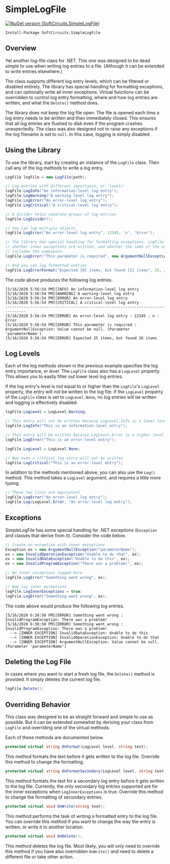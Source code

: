 # SimpleLogFile

[![NuGet version (SoftCircuits.SimpleLogFile)](https://img.shields.io/nuget/v/SoftCircuits.SimpleLogFile.svg?style=flat-square)](https://www.nuget.org/packages/SoftCircuits.SimpleLogFile/)

```
Install-Package SoftCircuits.SimpleLogFile
```

## Overview

Yet another log-file class for .NET. This one was designed to be dead simple to use when writing log entries to a file. (Although it can be extended to write entries elsewhere.)

The class supports different log entry levels, which can be filtered or disabled entirely. The library has special handling for formatting exceptions, and can optionally write all inner exceptions. Virtual functions can be overridden to control log entry formatting, where and how log entries are written, and what the `Delete()` method does.

The library does not keep the log file open. The file is opened each time a log entry needs to be written and then immediately closed. This ensures that all log entries are flushed to disk even if the program crashes unexpectedly. The class was also designed not to raise any exceptions if the log filename is set to `null`. In this case, logging is simply disabled.

## Using the Library

To use the library, start by creating an instance of the `LogFile` class. Then call any of the log methods to write a log entry.

```cs
LogFile logFile = new LogFile(path);

// Log entries with different importance, or 'levels'
logFile.LogInfo("An information-level log entry");
logFile.LogWarning("A warning-level log entry");
logFile.LogError("An error-level log entry");
logFile.LogCritical("A critical-level log entry");

// A divider helps separate groups of log entries
logFile.LogDivider();

// You can log multiple objects
logFile.LogError("An error-level log entry", 12345, 'n', "Error");

// The library has special handling for formatting exceptions. LogFile properties control
// whether inner exceptions are written, and whether the name of the exception type
// includes the namespace.
logFile.LogError("This parameter is required", new ArgumentNullException("parameterName"));

// And you can log formatted entries
logFile.LogErrorFormat("Expected {0} items, but found {1} items", 25, 26);
```

The code above produces the following log entries.

```
[5/16/2020 5:56:54 PM][INFO] An information-level log entry
[5/16/2020 5:56:54 PM][WARNING] A warning-level log entry
[5/16/2020 5:56:54 PM][ERROR] An error-level log entry
[5/16/2020 5:56:54 PM][CRITICAL] A critical-level log entry
-------------------------------------------------------------------------------
[5/16/2020 5:56:54 PM][ERROR] An error-level log entry : 12345 : n : Error
[5/16/2020 5:56:54 PM][ERROR] This parameter is required : ArgumentNullException: Value cannot be null. (Parameter 'parameterName')
[5/16/2020 5:56:54 PM][ERROR] Expected 25 items, but found 26 items
```

## Log Levels

Each of the log methods shown in the previous example specifies the log entry importance, or *level*. The `LogFile` class also has a `LogLevel` property. This allows you to easily filter out lower level log entries.

If the log entry's level is not equal to or higher than the `LogFile`'s `LogLevel` property, the entry will not be written to the log file. If the `LogLevel` property of the `LogFile` class is set to `LogLevel.None`, no log entries will be written and logging is effectively disabled.

```cs
logFile.LogLevel = LogLevel.Warning;

// This entry will not be written because LogLevel.Info is a lower level than LogLevel.Warning
logFile.LogInfo("This is an information-level entry");

// This entry will be written because LogLevel.Error is a higher level than LogLevel.Warning
logFile.LogError("This is an error-level entry");

logFile.LogLevel = LogLevel.None;

// Now even a critical log entry will not be written
logFile.LogCritical("This is an error-level entry");
```

In addition to the methods mentioned above, you can also use the `Log()` method. This method takes a `LogLevel` argument, and requires a little more typing.

```cs
// These two lines are equivalent
logFile.LogError("An error-level log entry");
logFile.Log(LogLevel.Error, "An error-level log entry");
```

## Exceptions

SimpleLogFile has some special handling for .NET exceptions (`Exception` and classes that derive from it). Consider the code below.

```cs
// Create an exception with inner exceptions
Exception ex = new ArgumentNullException("parameterName");
ex = new InvalidOperationException("Unable to do that", ex);
ex = new InvalidDataException("Unable to do this", ex);
ex = new InvalidProgramException("There was a problem!", ex);

// No inner exceptions logged here
logFile.LogError("Something went wrong", ex);

// Now log inner exceptions
logFile.LogInnerExceptions = true;
logFile.LogError("Something went wrong", ex);
```

The code above would produce the following log entries.

```
[5/16/2020 6:38:50 PM][ERROR] Something went wrong : InvalidProgramException: There was a problem!
[5/16/2020 6:38:50 PM][ERROR] Something went wrong : InvalidProgramException: There was a problem!
  --> [INNER EXCEPTION] InvalidDataException: Unable to do this
  --> [INNER EXCEPTION] InvalidOperationException: Unable to do that
  --> [INNER EXCEPTION] ArgumentNullException: Value cannot be null. (Parameter 'parameterName')
```

## Deleting the Log File

In cases where you want to start a fresh log file, the `Delete()` method is provided. It simply deletes the current log file.

```cs
logFile.Delete();
```

## Overriding Behavior

This class was designed to be as straight forward and simple to use as possible. But it can be extended somewhat by deriving your class from `LogFile` and overriding one of the virtual methods.

Each of these methods are documented below.

```cs
protected virtual string OnFormat(LogLevel level, string text);
```

This method formats the text before it gets written to the log file. Override this method to change the formatting.

```cs
protected virtual string OnFormatSecondary(LogLevel level, string text);
```

This method formats the text for a secondary log entry before it gets written to the log file. Currently, the only secondary log entries supported are for the inner exceptions when `LogInnerExceptions` is true. Override this method to change the formatting of secondary entries.

```cs
protected virtual void OnWrite(string text);
```

This method performs the task of writing a formatted entry to the log file. You can override this method if you want to change the way the entry is written, or write it to another location.

```cs
protected virtual void OnDelete();
```

This method deletes the log file. Most likely, you will only need to override this method if you have also overridden `OnWrite()` and need to delete a different file or take other action.
